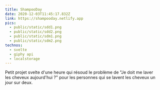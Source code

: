 ```yaml
---
title: ShampooDay
date: 2020-12-03T11:45:17.832Z
link: https://shampooday.netlify.app
pics:
  - public/static/sdd1.png
  - public/static/sdd2.png
  - public/static/sdm1.png
  - public/static/sdm2.png
technos:
  - svelte
  - giphy api
  - localstorage
---
```


Petit projet svelte d'une heure qui résoud le problème de "Je doit me laver les cheveux aujourd'hui ?" pour les personnes qui se lavent les cheveux un jour sur deux.